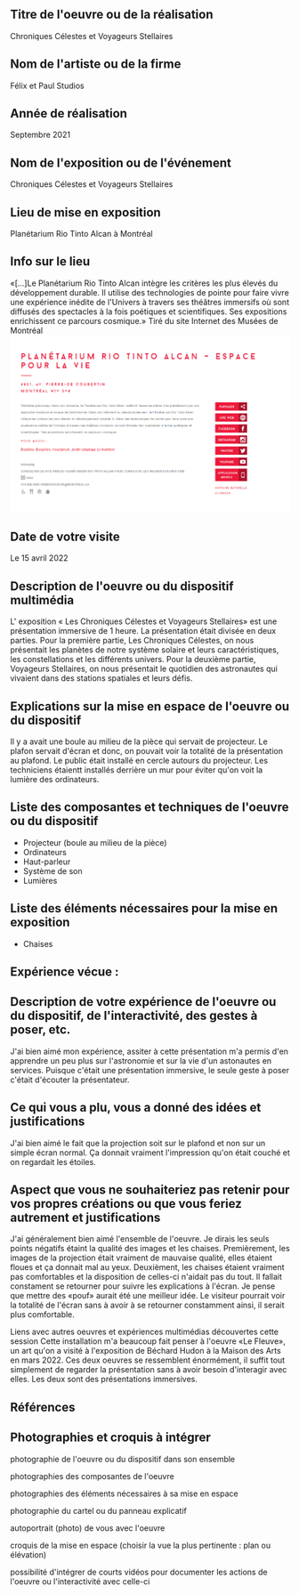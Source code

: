 ## Titre de l'oeuvre ou de la réalisation
Chroniques Célestes et Voyageurs Stellaires

## Nom de l'artiste ou de la firme
Félix et Paul Studios

## Année de réalisation
Septembre 2021

## Nom de l'exposition ou de l'événement
Chroniques Célestes et Voyageurs Stellaires

## Lieu de mise en exposition
Planétarium Rio Tinto Alcan à Montréal

## Info sur le lieu
«[...]Le Planétarium Rio Tinto Alcan intègre les critères les plus élevés du développement durable. Il utilise des technologies de pointe pour faire vivre une expérience inédite de l'Univers à travers ses théâtres immersifs où sont diffusés des spectacles à la fois poétiques et scientifiques. Ses expositions enrichissent ce parcours cosmique.» Tiré du site Internet des Musées de Montréal
![Infos](medias/infos_planetarium.PNG)

## Date de votre visite
Le 15 avril 2022

## Description de l'oeuvre ou du dispositif multimédia
L' exposition « Les Chroniques Célestes et Voyageurs Stellaires» est une présentation immersive de 1 heure. La présentation était divisée en deux parties. Pour la première partie, Les Chroniques Célestes, on nous présentait les planètes de notre système solaire et leurs caractéristiques, les constellations et les différents univers. Pour la deuxième partie, Voyageurs Stellaires, on nous présentait le quotidien des astronautes qui vivaient dans des stations spatiales et leurs défis.

## Explications sur la mise en espace de l'oeuvre ou du dispositif 
Il y a avait une boule au milieu de la pièce qui servait de projecteur. Le plafon servait d'écran et donc, on pouvait voir la totalité de la présentation au plafond. Le public était installé en cercle autours du projecteur. Les techniciens étaientt installés derrière un mur pour éviter qu'on voit la lumière des ordinateurs. 

## Liste des composantes et techniques de l'oeuvre ou du dispositif 
- Projecteur (boule au milieu de la pièce)
- Ordinateurs
- Haut-parleur
- Système de son
- Lumières

## Liste des éléments nécessaires pour la mise en exposition 
- Chaises


## Expérience vécue :

## Description de votre expérience de l'oeuvre ou du dispositif, de l'interactivité, des gestes à poser, etc.
J'ai bien aimé mon expérience, assiter à cette présentation m'a permis d'en apprendre un peu plus sur l'astronomie et sur la vie d'un astonautes en services. Puisque c'était une présentation immersive, le seule geste à poser c'était d'écouter la présentateur.

## Ce qui vous a plu, vous a donné des idées et justifications
J'ai bien aimé le fait que la projection soit sur le plafond et non sur un simple écran normal. Ça donnait vraiment l'impression qu'on était couché et on regardait les étoiles. 

## Aspect que vous ne souhaiteriez pas retenir pour vos propres créations ou que vous feriez autrement et justifications
J'ai généralement bien aimé l'ensemble de l'oeuvre. Je dirais les seuls points négatifs étaint la qualité des images et les chaises. Premièrement, les images de la projection était vraiment de mauvaise qualité, elles étaient floues et ça donnait mal au yeux. Deuxièment, les chaises étaient vraiment pas comfortables et la disposition de celles-ci n'aidait pas du tout. Il fallait constament se retourner pour suivre les explications à l'écran. Je pense que mettre des «pouf» aurait été une meilleur idée. Le visiteur pourrait voir la totalité de l'écran sans à avoir à se retourner constamment ainsi, il serait plus comfortable.

Liens avec autres oeuvres et expériences multimédias découvertes cette session
Cette installation m'a beaucoup fait penser à l'oeuvre «Le Fleuve», un art qu'on a visité à l'exposition de Béchard Hudon à la Maison des Arts en mars 2022. Ces deux oeuvres se ressemblent énormément, il suffit tout simplement de regarder la présentation sans à avoir besoin d'interagir avec elles. Les deux sont des présentations immersives.

## Références

## Photographies et croquis à intégrer

 photographie de l'oeuvre ou du dispositif dans son ensemble
 
 photographies des composantes de l'oeuvre
 
 photographies des éléments nécessaires à sa mise en espace
 
 photographie du cartel ou du panneau explicatif
 
 autoportrait (photo) de vous avec l'oeuvre
 
 croquis de la mise en espace (choisir la vue la plus pertinente : plan ou élévation)
 
 possibilité d'intégrer de courts vidéos pour documenter les actions de l'oeuvre ou l'interactivité avec celle-ci

